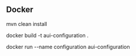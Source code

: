 ## Docker
mvn clean install

docker build -t aui-configuration .

docker run --name configuration aui-configuration
